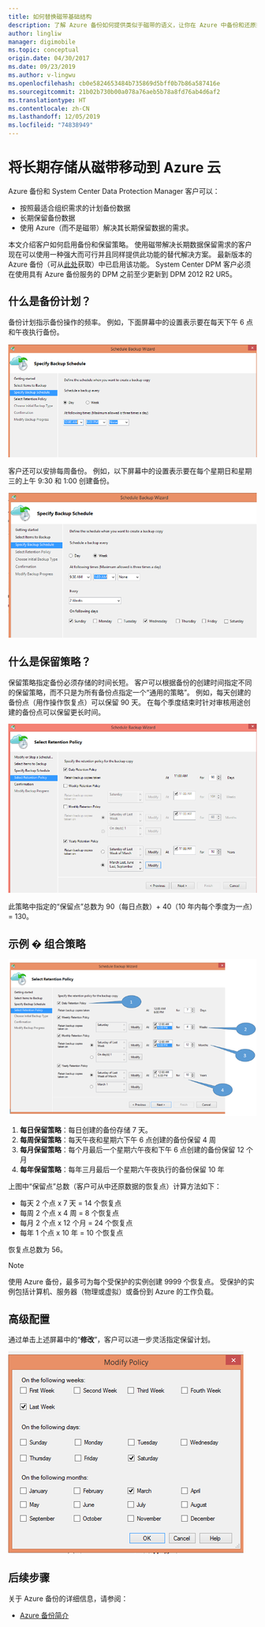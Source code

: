 ```yaml
---
title: 如何替换磁带基础结构
description: 了解 Azure 备份如何提供类似于磁带的语义，让你在 Azure 中备份和还原数据
author: lingliw
manager: digimobile
ms.topic: conceptual
origin.date: 04/30/2017
ms.date: 09/23/2019
ms.author: v-lingwu
ms.openlocfilehash: cb0e5824653484b735869d5bff0b7b86a587416e
ms.sourcegitcommit: 21b02b730b00a078a76aeb5b78a8fd76ab4d6af2
ms.translationtype: HT
ms.contentlocale: zh-CN
ms.lasthandoff: 12/05/2019
ms.locfileid: "74838949"
---
```

# <a name="move-your-long-term-storage-from-tape-to-the-azure-cloud"></a>将长期存储从磁带移动到 Azure 云
Azure 备份和 System Center Data Protection Manager 客户可以：

* 按照最适合组织需求的计划备份数据
* 长期保留备份数据
* 使用 Azure（而不是磁带）解决其长期保留数据的需求。

本文介绍客户如何启用备份和保留策略。 使用磁带解决长期数据保留需求的客户现在可以使用一种强大而可行并且同样提供此功能的替代解决方案。 最新版本的 Azure 备份（可从[此处](https://aka.ms/azurebackup_agent)获取）中已启用该功能。 System Center DPM 客户必须在使用具有 Azure 备份服务的 DPM 之前至少更新到 DPM 2012 R2 UR5。

## <a name="what-is-the-backup-schedule"></a>什么是备份计划？
备份计划指示备份操作的频率。 例如，下面屏幕中的设置表示要在每天下午 6 点和午夜执行备份。

![每日计划](./media/backup-azure-backup-cloud-as-tape/dailybackupschedule.png)

客户还可以安排每周备份。 例如，以下屏幕中的设置表示要在每个星期日和星期三的上午 9:30 和 1:00 创建备份。

![每周计划](./media/backup-azure-backup-cloud-as-tape/weeklybackupschedule.png)

## <a name="what-is-the-retention-policy"></a>什么是保留策略？
保留策略指定备份必须存储的时间长短。 客户可以根据备份的创建时间指定不同的保留策略，而不只是为所有备份点指定一个“通用的策略”。 例如，每天创建的备份点（用作操作恢复点）可以保留 90 天。 在每个季度结束时针对审核用途创建的备份点可以保留更长时间。

![保留策略](./media/backup-azure-backup-cloud-as-tape/retentionpolicy.png)

此策略中指定的“保留点”总数为 90（每日点数）+ 40（10 年内每个季度为一点）= 130。

## <a name="example--putting-both-together"></a>示例 � 组合策略
![示例屏幕](./media/backup-azure-backup-cloud-as-tape/samplescreen.png)

1. **每日保留策略**：每日创建的备份存储 7 天。
2. **每周保留策略**：每天午夜和星期六下午 6 点创建的备份保留 4 周
3. **每月保留策略**：每个月最后一个星期六午夜和下午 6 点创建的备份保留 12 个月
4. **每年保留策略**：每年三月最后一个星期六午夜执行的备份保留 10 年

上图中“保留点”总数（客户可从中还原数据的恢复点）计算方法如下：

* 每天 2 个点 x 7 天 = 14 个恢复点
* 每周 2 个点 x 4 周 = 8 个恢复点
* 每月 2 个点 x 12 个月 = 24 个恢复点
* 每年 1 个点 x 10 年 = 10 个恢复点

恢复点总数为 56。

> [!NOTE]
> 使用 Azure 备份，最多可为每个受保护的实例创建 9999 个恢复点。 受保护的实例包括计算机、服务器（物理或虚拟）或备份到 Azure 的工作负载。
>

## <a name="advanced-configuration"></a>高级配置
通过单击上述屏幕中的“**修改**”，客户可以进一步灵活指定保留计划。

![修改](./media/backup-azure-backup-cloud-as-tape/modify.png)

## <a name="next-steps"></a>后续步骤
关于 Azure 备份的详细信息，请参阅：

* [Azure 备份简介](backup-introduction-to-azure-backup.md)
